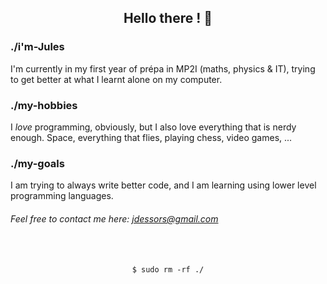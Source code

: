 <div align="center">
  <h2>Hello there ! 👋</h2>
</div>

### ./i'm-Jules
I'm currently in my first year of prépa in MP2I (maths, physics & IT), trying to get better at what I learnt alone on my computer.

### ./my-hobbies
I _love_ programming, obviously, but I also love everything that is nerdy enough. Space, everything that flies, playing chess, video games, ...

### ./my-goals
I am trying to always write better code, and I am learning using lower level programming languages.

###### _Feel free to contact me here: [jdessors@gmail.com](mailto:jdessors@gmail.com)_

</br>
</br>

<div align="center">
  <code>$ sudo rm -rf ./</code>
</div>
